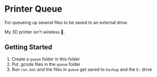 # Printer Queue

For queueing up several files to be saved to an external drive.

My 3D printer isn't wireless 🙁.

## Getting Started

1. Create a `queue` folder in this folder
2. Put .gcode files in the `queue` folder
3. Run `run.bat` and the files in `queue` get saved to `backup` and the `E:` drive
